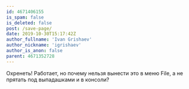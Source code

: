 ```yaml
---
id: 4671406155
is_spam: false
is_deleted: false
post: /save-page/
date: 2019-10-30T15:17:42Z
author_fullname: 'Ivan Grishaev'
author_nickname: 'igrishaev'
author_is_anon: false
parent: 4671352728
---
```


<p>Охренеть! Работает, но почему нельзя вынести это в меню File, а не прятать под выпадашками и в консоли?</p>
